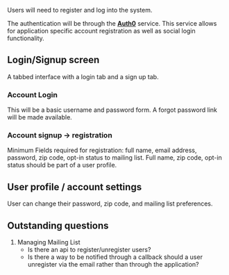 Users will need to register and log into the system.

The authentication will be through the [__Auth0__](https://auth0.com/) service. This service allows for application specific account registration as well as social login functionality.

## Login/Signup screen

A tabbed interface with a login tab and a sign up tab.

### Account Login

This will be a basic username and password form. A forgot password link will be made available.

### Account signup -> registration

Minimum Fields required for registration: full name, email address, password, zip code, opt-in status to mailing list. Full name, zip code, opt-in status should be part of a user profile.

## User profile / account settings

User can change their password, zip code, and mailing list preferences.

## Outstanding questions

1. Managing Mailing List
    - Is there an api to register/unregister users?
    - Is there a way to be notified through a callback should a user unregister via the email rather than through the application?
